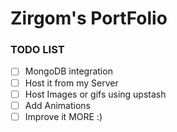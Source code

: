 # Zirgom's PortFolio

### TODO LIST

- [ ] MongoDB integration
- [ ] Host it from my Server
- [ ] Host Images or gifs using upstash
- [ ] Add Animations
- [ ] Improve it MORE :)
